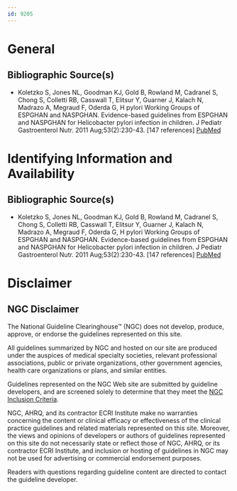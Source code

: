 ```yaml
---
id: 9205
---
```


# General

## Bibliographic Source(s)

- Koletzko S, Jones NL, Goodman KJ, Gold B, Rowland M, Cadranel S, Chong S, Colletti RB, Casswall T, Elitsur Y, Guarner J, Kalach N, Madrazo A, Megraud F, Oderda G, H pylori Working Groups of ESPGHAN and NASPGHAN. Evidence-based guidelines from ESPGHAN and NASPGHAN for Helicobacter pylori infection in children. J Pediatr Gastroenterol Nutr. 2011 Aug;53(2):230-43. [147 references] [ PubMed ](http://www.ncbi.nlm.nih.gov/entrez/query.fcgi?cmd=Retrieve&db=pubmed&dopt=Abstract&list_uids=21558964)

# Identifying Information and Availability

## Bibliographic Source(s)

- Koletzko S, Jones NL, Goodman KJ, Gold B, Rowland M, Cadranel S, Chong S, Colletti RB, Casswall T, Elitsur Y, Guarner J, Kalach N, Madrazo A, Megraud F, Oderda G, H pylori Working Groups of ESPGHAN and NASPGHAN. Evidence-based guidelines from ESPGHAN and NASPGHAN for Helicobacter pylori infection in children. J Pediatr Gastroenterol Nutr. 2011 Aug;53(2):230-43. [147 references] [ PubMed ](http://www.ncbi.nlm.nih.gov/entrez/query.fcgi?cmd=Retrieve&db=pubmed&dopt=Abstract&list_uids=21558964)

# Disclaimer

## NGC Disclaimer

The National Guideline Clearinghouse™ (NGC) does not develop, produce, approve, or endorse the guidelines represented on this site.

All guidelines summarized by NGC and hosted on our site are produced under the auspices of medical specialty societies, relevant professional associations, public or private organizations, other government agencies, health care organizations or plans, and similar entities.

Guidelines represented on the NGC Web site are submitted by guideline developers, and are screened solely to determine that they meet the [NGC Inclusion Criteria](/help-and-about/summaries/inclusion-criteria).

NGC, AHRQ, and its contractor ECRI Institute make no warranties concerning the content or clinical efficacy or effectiveness of the clinical practice guidelines and related materials represented on this site. Moreover, the views and opinions of developers or authors of guidelines represented on this site do not necessarily state or reflect those of NGC, AHRQ, or its contractor ECRI Institute, and inclusion or hosting of guidelines in NGC may not be used for advertising or commercial endorsement purposes.

Readers with questions regarding guideline content are directed to contact the guideline developer.

